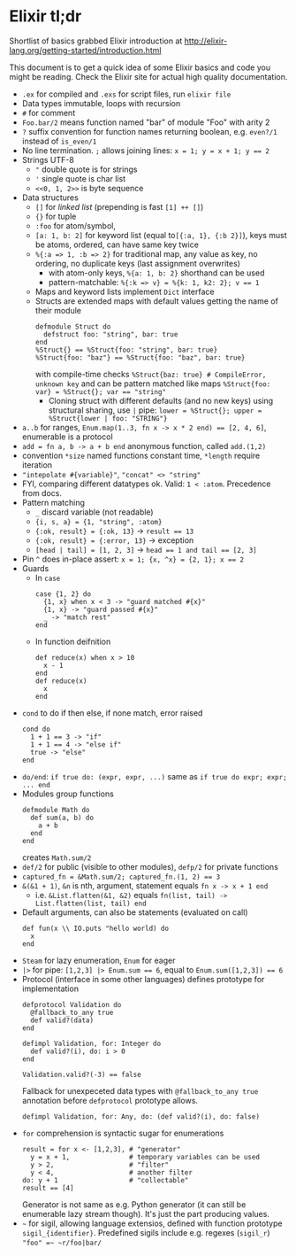 Elixir tl;dr
============

Shortlist of basics grabbed Elixir introduction at http://elixir-lang.org/getting-started/introduction.html

This document is to get a quick idea of some Elixir basics and code you might
be reading. Check the Elixir site for actual high quality documentation.


 - `.ex` for compiled and `.exs` for script files, run `elixir file`
 - Data types immutable, loops with recursion
 - `#` for comment
 - `Foo.bar/2` means function named "bar" of module "Foo" with arity 2
 - `?` suffix convention for function names returning boolean, e.g. `even?/1`
   instead of `is_even/1`
 - No line termination. `;` allows joining lines: `x = 1; y = x + 1; y == 2`
 - Strings UTF-8
   - `"` double quote is for strings
   - `'` single quote is char list
   - `<<0, 1, 2>>` is byte sequence
 - Data structures
   - `[]` for _linked list_ (prepending is fast `[1] ++ []`)
   - `{}` for tuple
   - `:foo` for atom/symbol,
   - `[a: 1, b: 2]` for keyword list (equal to`[{:a, 1}, {:b 2}]`), keys must
     be atoms, ordered, can have same key twice
   - `%{:a => 1, :b => 2}` for traditional map, any value as key, no ordering,
     no duplicate keys (last assignment overwrites)
     - with atom-only keys, `%{a: 1, b: 2}` shorthand can be used
     - pattern-matchable: `%{:k => v} = %{k: 1, k2: 2}; v == 1`
   - Maps and keyword lists implement `Dict` interface
   - Structs are extended maps with default values getting the name of their
     module
     ```
     defmodule Struct do
       defstruct foo: "string", bar: true
     end
     %Struct{} == %Struct{foo: "string", bar: true}
     %Struct{foo: "baz"} == %Struct{foo: "baz", bar: true}
     ```
     with compile-time checks `%Struct{baz: true} # CompileError, unknown key`
     and can be pattern matched like maps `%Struct{foo: var} = %Struct{}; var
     == "string"`
     - Cloning struct with different defaults (and no new keys) using
       structural sharing, use `|` pipe: `lower = %Struct{}; upper =
       %Struct{lower | foo: "STRING"}`
 - `a..b` for ranges, `Enum.map(1..3, fn x -> x * 2 end) == [2, 4, 6]`,
   enumerable is a protocol
 - `add = fn a, b -> a + b end` anonymous function, called `add.(1,2)`
 - convention `*size` named functions constant time, `*length` require
   iteration
 - `"intepolate #{variable}"`, `"concat" <> "string"`
 - FYI, comparing different datatypes ok. Valid: `1 < :atom`. Precedence from
   docs.
 - Pattern matching
   - `_` discard variable (not readable)
   - `{i, s, a} = {1, "string", :atom}`
   - `{:ok, result} = {:ok, 13}` -> `result == 13`
   - `{:ok, result} = {:error, 13}` -> exception
   - `[head | tail] = [1, 2, 3]` -> `head == 1 and tail == [2, 3]`
 - Pin `^` does in-place assert: `x = 1; {x, ^x} = {2, 1}; x == 2`
 - Guards
   - In `case`
     ```
     case {1, 2} do
       {1, x} when x < 3 -> "guard matched #{x}"
       {1, x} -> "guard passed #{x}"
       _ -> "match rest"
     end
     ```
   - In function deifnition
     ```
     def reduce(x) when x > 10
       x - 1
     end
     def reduce(x)
       x
     end
     ```
 - `cond` to do if then else, if none match, error raised
   ```
   cond do
     1 + 1 == 3 -> "if"
     1 + 1 == 4 -> "else if"
     true -> "else"
   end
   ```
 - `do/end`: `if true do: (expr, expr, ...)` same as `if true do expr; expr; ... end`
 - Modules group functions
   ```
   defmodule Math do
     def sum(a, b) do
       a + b
     end
   end
   ```
   creates `Math.sum/2`
 - `def/2` for public (visible to other modules), `defp/2` for private
   functions
 - `captured_fn = &Math.sum/2; captured_fn.(1, 2) == 3`
 - `&(&1 + 1)`, `&n` is nth, argument, statement equals `fn x -> x + 1 end`
   - i.e. `&List.flatten(&1, &2)` equals `fn(list, tail) -> List.flatten(list, tail) end`
 - Default arguments, can also be statements (evaluated on call)
   ```
   def fun(x \\ IO.puts "hello world) do
     x
   end
   ```
 - `Steam` for lazy enumeration, `Enum` for eager
 - `|>` for pipe: `[1,2,3] |> Enum.sum == 6`, equal to `Enum.sum([1,2,3]) == 6`
 - Protocol (interface in some other languages) defines prototype for
   implementation
   ```
   defprotocol Validation do
     @fallback_to_any true
     def valid?(data)
   end

   defimpl Validation, for: Integer do
     def valid?(i), do: i > 0
   end

   Validation.valid?(-3) == false
   ```
   Fallback for unexpeceted data types with `@fallback_to_any true` annotation
   before `defprotocol` prototype allows.
   ```
   defimpl Validation, for: Any, do: (def valid?(i), do: false)
   ```
 - `for` comprehension is syntactic sugar for enumerations
   ```
   result = for x <- [1,2,3], # "generator"
     y = x + 1,               # temporary variables can be used
     y > 2,                   # "filter"
     y < 4,                   # another filter
   do: y + 1                  # "collectable"
   result == [4]
   ```
   Generator is not same as e.g. Python generator (it can still be enumerable
   lazy stream though). It's just the part producing values.
 - `~` for sigil, allowing language extensios, defined with function prototype
   `sigil_{identifier}`. Predefined sigils include e.g. regexes (`sigil_r`)
   `"foo" =~ ~r/foo|bar/`
